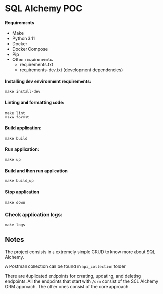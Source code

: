 # SQL Alchemy POC

#### Requirements

- Make
- Python 3.11
- Docker
- Docker Compose
- Pip
- Other requirements:
    - requirements.txt
    - requirements-dev.txt (development dependencies)

#### Installing dev environment requirements:

```shell
make install-dev
```

#### Linting and formatting code:

```shell
make lint
make format
```

#### Build application:

```shell
make build
```

#### Run application:

```shell
make up
```

#### Build and then run application
```shell
make build_up
```

#### Stop application

```shell
make down
```

### Check application logs:

```shell
make logs
```

## Notes

The project consists in a extremely simple CRUD to know more about SQL Alchemy.

A Postman collection can be found in `api_collection` folder

There are duplicated endpoints for creating, updating, and deleting endpoints. All the endpoints that start with `/orm` consist of the SQL Alchemy ORM approach. The other ones consist of the core approach.

